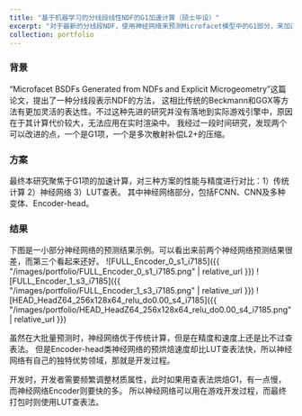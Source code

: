 ```yaml
---
title: "基于机器学习的分线段线性NDF的G1加速计算（硕士毕设）"
excerpt: "对于最新的分线段NDF，使用神经网络来预测Microfacet模型中的G1部分，来加速其计算，并于传统方案和查表法作比较。<br/><img src='/images/portfolio/HEAD_HeadZ64_256x128x64_relu_do0.00_s4_i7185.png'>"
collection: portfolio
---
```


### 背景
“Microfacet BSDFs Generated from NDFs and Explicit Microgeometry”这篇论文，提出了一种分线段表示NDF的方法，
这相比传统的Beckmann和GGX等方法有更加灵活的表达性。不过这种先进的研究并没有落地到实际游戏引擎中，原因在于其计算代价较大，无法应用在实时渲染中。
我经过一段时间研究，发现两个可以改进的点，一个是G1项，一个是多次散射补偿L2+的压缩。

### 方案
最终本研究聚焦于G1项的加速计算，对三种方案的性能与精度进行对比：1）传统计算 2）神经网络 3）LUT查表。
其中神经网络部分，包括FCNN、CNN及多种变体、Encoder-head。

### 结果
下图是一小部分神经网络的预测结果示例。可以看出来前两个神经网络预测结果很差，而第三个看起来还好。
![FULL_Encoder_0_s1_i7185]({{ "/images/portfolio/FULL_Encoder_0_s1_i7185.png" | relative_url }})
![FULL_Encoder_1_s3_i7185]({{ "/images/portfolio/FULL_Encoder_1_s3_i7185.png" | relative_url }})
![HEAD_HeadZ64_256x128x64_relu_do0.00_s4_i7185]({{ "/images/portfolio/HEAD_HeadZ64_256x128x64_relu_do0.00_s4_i7185.png" | relative_url }})

虽然在大批量预测时，神经网络优于传统计算，但是在精度和速度上还是比不过查表法。
但是Encoder-head类神经网络的预烘焙速度却比LUT查表法快，所以神经网络有自己的独特优势领域，那就是开发过程。


开发时，开发者需要频繁调整材质属性，此时如果用查表法烘焙G1，有一点慢，而神经网络Encoder则要快的多。
所以神经网络可以用在游戏开发过程，而最终打包时则使用LUT查表法。